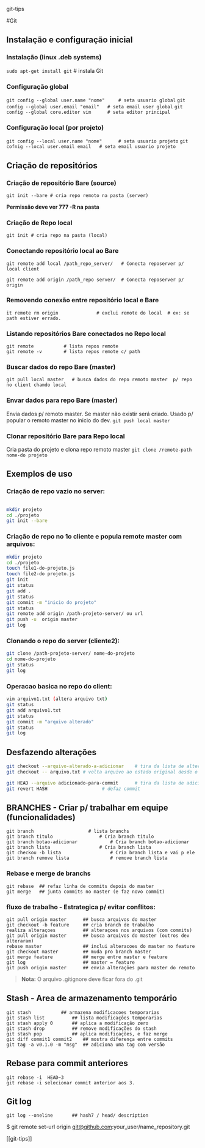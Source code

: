 git-tips

#Git

## Instalação e configuração inicial

### Instalação (linux .deb systems)

`sudo apt-get install git`		  # instala Git

### Configuração global

`git config --global user.name "nome"	  # seta usuario global`
`git config --global user.email "email"	  # seta email user global`
`git config --global core.editor vim 	  # seta editor principal`

### Configuração local (por projeto)

`git config --local user.name "nome"	  # seta usuario projeto`
`git cofnig --local user.email email   # seta email usuario projeto
`

## Criação de repositórios

### Criação de repositório Bare (source)

`git init --bare # cria repo remoto na pasta (server) `

**Permissão deve ver 777 -R na pasta**

### Criação de Repo local

`git init # cria repo na pasta (local)`

### Conectando repositório local ao Bare

`git remote add local /path_repo_server/   # Conecta reposerver p/ local client`

`git remote add origin /path_repo server/  # Conecta reposerver p/ origin` 

### Removendo conexão entre repositório local e Bare

`it remote rm origin			  # exclui remote do local  # ex: se path estiver errado.`

### Listando repositórios Bare conectados no Repo local

```
git remote			 # lista repos remote
git remote -v		 # lista repos remote c/ path
```

### Buscar dados do repo Bare (master)
`git pull local master	 # busca dados do repo remoto master  p/ repo no client chamdo local`

### Envar dados para repo Bare (master)

Envia dados p/ remoto master. Se master não existir será criado. Usado p/ popular o remoto master no inicio do dev.
`git push local master`			  


### Clonar repositório Bare para Repo local

Cria pasta do projeto e  clona repo remoto master
`git clone /remote-path nome-do projeto`


## Exemplos de uso


### Criação de repo vazio no server:

```bash

mkdir projeto
cd ./projeto 
git init --bare

```

### Criação de repo no 1o cliente e popula remote master com arquivos: 

```bash
mkdir projeto
cd ./projeto
touch file1-do-projeto.js
touch file2-do projeto.js
git init
git status
git add .
git status
git commit -m "inicio do projeto"
git status
git remote add origin /path-projeto-server/ ou url
git push -u  origin master   
git log

```

### Clonando o repo do server (cliente2):

```bash
git clone /path-projeto-server/ nome-do-projeto
cd nome-do-projeto
git status
git log

```

### Operacao basica no repo do client:

```bash
vim arquivo1.txt (altera arquivo txt)
git status
git add arquivo1.txt
git status
git commit -m "arquivo alterado"
git status
git log

```

## Desfazendo alterações

```bash
git checkout --arquivo-alterado-a-adicionar    # tira da lista de alterados
git checkout -- arquivo.txt # volta arquivo ao estado original desde o último commit.

git HEAD --arquivo adicionado-para-commit      # tira da lista de adicionados
git revert HASH				       # defaz commit


```

## BRANCHES - Criar p/ trabalhar em equipe (funcionalidades)

```
git branch				      # lista branchs
git branch titulo			      # Cria branch titulo
git branch botao-adicionar		      # Cria branch botao-adicionar
git branch lista			      # Cria branch lista
git checkou -b lista			      # Cria branch lista e vai p ele
git branch remove lista			      # remove branch lista

```
### Rebase e merge de branchs
```
git rebase  ## refaz linha de commits depois do master
git merge   ## junta commits no master (e faz novo commit)
```

### fluxo de trabalho - Estrategica p/ evitar conflitos: 

```
git pull origin master      ## busca arquivos do master
git checkout -b feature     ## cria branch de trabalho
realiza alteraçoes          ## alteraçoes nos arquivos (com commits) 
git pull origin master      ## busca arquivos do master (outros dev alteraram)
rebase master               ## inclui alteracoes do master no feature
git checkout master         ## muda pro branch master
git merge feature           ## merge entre master e feature
git log	                    ## master = feature
git push origin master      ## envia alterações para master do remoto

```

>  **Nota:** 
>  O arquivo .gitignore deve ficar fora do .git


## Stash - Area de armazenamento temporário
```
git stash		    ## armazena modificacoes temporarias
git stash list		    ## lista modificações temporarias
git stash apply 0	    ## aplica a modificação zero
git stash drop		    ## remove modificações do stash
git stash pop		    ## aplica modificações, e faz merge 
git diff commit1 commit2    ## mostra diferença entre commits
git tag -a v0.1.0 -m "msg"  ## adiciona uma tag com versão
```

## Rebase para commit anteriores
```
git rebase -i  HEAD~3   
git rebase -i selecionar commit anterior aos 3.

```
## Git log 
```
git log --oneline	    ## hash7 / head/ description

```



$ git remote set-url origin git@github.com:your_user/name_repository.git


[[git-tips]]